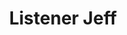 ---
avatar: /images/people/jeff.jpg
avatar_small: /images/people/jeff_small.jpg
bio: Jeff works on many projects with JB behind the scenes, and is known to fly a
  mean drone or two, and sometimes randomly cut power to Bitcoin nodes.
homepage: https://www.jupiterbroaccasting.com
instagram: null
linkedin: null
title: Listener Jeff
twitter: null
type: guest
username: jeff
youtube: null
---